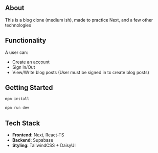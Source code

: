 ## About
This is a blog clone (medium ish), made to practice Next, and a few other technologies

## Functionality
A user can:
- Create an account
- Sign In/Out
 - View/Write blog posts (User must be signed in to create blog posts)


## Getting Started
```bash
npm install

npm run dev
```
## Tech Stack
- __Frontend__: Next, React-TS
- __Backend__: Supabase
- __Styling__: TailwindCSS + DaisyUI